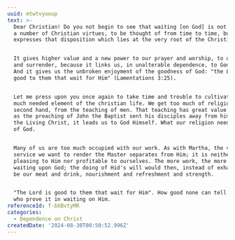```yaml
---
uuid: mtwtvyooup
text: >-
  Dear Christian! Do you not begin to see that waiting [on God] is not one among
  a number of Christian virtues, to be thought of from time to time, but that it
  expresses that disposition which lies at the very root of the Christian life?


  It gives higher value and a new power to our prayer and worship, to our faith
  and surrender, because it links us, in unalterable dependence, to God Himself.
  And it gives us the unbroken enjoyment of the goodness of God: "the Lord is
  good to them that wait for Him" (Lamentations 3:25).


  Let me press upon you once again to take time and trouble to cultivate this so
  much needed element of the christian life. We get too much of religion at
  second hand, from the teaching of men. That teaching has great value if, even
  as the preaching of John the Baptist sent his disciples away from himself to
  the Living Christ, it leads us to God Himself. What our religion needs is—more
  of God.


  Many of us are too much occupied with our work. As with Martha, the very
  service we want to render the Master separates from Him; it is neither
  pleasing to Him nor profitable to ourselves. The more work, the more need of
  waiting upon God; the doing of Hid's will would then, instead of exhausting,
  be our meat and drink, nourishment and refreshment and strength.


  "The Lord is good to them that wait for Him". How good none can tell but those
  who prove it in waiting on Him.
referenceId: f-bXBvtyMR
categories:
  - Dependence on Christ
createdDate: '2024-08-30T00:50:52.996Z'
---
```


